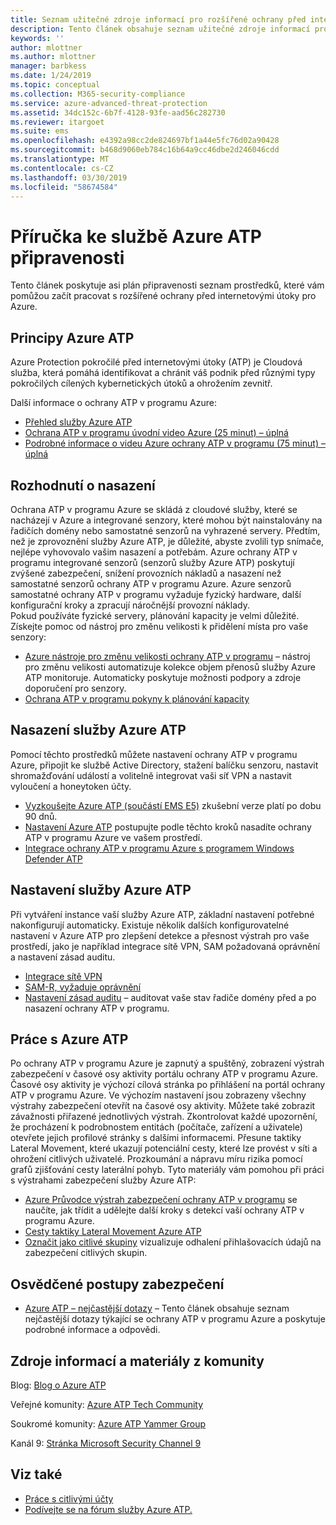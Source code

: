 ```yaml
---
title: Seznam užitečné zdroje informací pro rozšířené ochrany před internetovými útoky pro Azure | Dokumentace Microsoftu
description: Tento článek obsahuje seznam užitečné zdroje informací pro služby Azure ATP
keywords: ''
author: mlottner
ms.author: mlottner
manager: barbkess
ms.date: 1/24/2019
ms.topic: conceptual
ms.collection: M365-security-compliance
ms.service: azure-advanced-threat-protection
ms.assetid: 34dc152c-6b7f-4128-93fe-aad56c282730
ms.reviewer: itargoet
ms.suite: ems
ms.openlocfilehash: e4392a98cc2de824697bf1a44e5fc76d02a90428
ms.sourcegitcommit: b468d9060eb784c16b64a9cc46dbe2d246046cdd
ms.translationtype: MT
ms.contentlocale: cs-CZ
ms.lasthandoff: 03/30/2019
ms.locfileid: "58674584"
---
```

# <a name="azure-atp-readiness-guide"></a>Příručka ke službě Azure ATP připravenosti

Tento článek poskytuje asi plán připravenosti seznam prostředků, které vám pomůžou začít pracovat s rozšířené ochrany před internetovými útoky pro Azure. 

## <a name="understanding-azure-atp"></a>Principy Azure ATP

Azure Protection pokročilé před internetovými útoky (ATP) je Cloudová služba, která pomáhá identifikovat a chránit váš podnik před různými typy pokročilých cílených kybernetických útoků a ohrožením zevnitř.
 
Další informace o ochrany ATP v programu Azure: 
- [Přehled služby Azure ATP](what-is-atp.md)
- [Ochrana ATP v programu úvodní video Azure (25 minut) – úplná](https://www.youtube.com/watch?v=EGY2m8yU_KE)
- [Podrobné informace o videu Azure ochrany ATP v programu (75 minut) – úplná](https://www.youtube.com/watch?v=QXZIfH0wP3Q)

## <a name="deployment-decisions"></a>Rozhodnutí o nasazení

Ochrana ATP v programu Azure se skládá z cloudové služby, které se nacházejí v Azure a integrované senzory, které mohou být nainstalovány na řadičích domény nebo samostatné senzorů na vyhrazené servery. Předtím, než je zprovoznění služby Azure ATP, je důležité, abyste zvolili typ snímače, nejlépe vyhovovalo vašim nasazení a potřebám. Azure ochrany ATP v programu integrované senzorů (senzorů služby Azure ATP) poskytují zvýšené zabezpečení, snížení provozních nákladů a nasazení než samostatné senzorů ochrany ATP v programu Azure. Azure senzorů samostatné ochrany ATP v programu vyžaduje fyzický hardware, další konfigurační kroky a zpracují náročnější provozní náklady. <br>Pokud používáte fyzické servery, plánování kapacity je velmi důležité. Získejte pomoc od nástroj pro změnu velikosti k přidělení místa pro vaše senzory: 
- [Azure nástroje pro změnu velikosti ochrany ATP v programu](http://aka.ms/aatpsizingtool) – nástroj pro změnu velikosti automatizuje kolekce objem přenosů služby Azure ATP monitoruje. Automaticky poskytuje možnosti podpory a zdroje doporučení pro senzory. 
- [Ochrana ATP v programu pokyny k plánování kapacity](atp-capacity-planning.md)

## <a name="deploy-azure-atp"></a>Nasazení služby Azure ATP

Pomocí těchto prostředků můžete nastavení ochrany ATP v programu Azure, připojit ke službě Active Directory, stažení balíčku senzoru, nastavit shromažďování událostí a volitelně integrovat vaši síť VPN a nastavit vyloučení a honeytoken účty. 
- [Vyzkoušejte Azure ATP (součástí EMS E5)](http://aka.ms/aatptrial) zkušební verze platí po dobu 90 dnů.
- [Nastavení Azure ATP](install-atp-step1.md) postupujte podle těchto kroků nasadíte ochrany ATP v programu Azure ve vašem prostředí.
- [Integrace ochrany ATP v programu Azure s programem Windows Defender ATP](integrate-wd-atp.md)

## <a name="azure-atp-settings"></a>Nastavení služby Azure ATP

Při vytváření instance vaší služby Azure ATP, základní nastavení potřebné nakonfigurují automaticky. Existuje několik dalších konfigurovatelné nastavení v Azure ATP pro zlepšení detekce a přesnost výstrah pro vaše prostředí, jako je například integrace sítě VPN, SAM požadovaná oprávnění a nastavení zásad auditu. 

- [Integrace sítě VPN](install-atp-step6-vpn.md)
- [SAM-R, vyžaduje oprávnění](install-atp-step8-samr.md)
- [Nastavení zásad auditu](atp-advanced-audit-policy.md) – auditovat vaše stav řadiče domény před a po nasazení ochrany ATP v programu. 

## <a name="work-with-azure-atp"></a>Práce s Azure ATP

Po ochrany ATP v programu Azure je zapnutý a spuštěný, zobrazení výstrah zabezpečení v časové osy aktivity portálu ochrany ATP v programu Azure. Časové osy aktivity je výchozí cílová stránka po přihlášení na portál ochrany ATP v programu Azure. Ve výchozím nastavení jsou zobrazeny všechny výstrahy zabezpečení otevřít na časové osy aktivity. Můžete také zobrazit závažnosti přiřazené jednotlivých výstrah. Zkontrolovat každé upozornění, že procházení k podrobnostem entitách (počítače, zařízení a uživatele) otevřete jejich profilové stránky s dalšími informacemi. Přesune taktiky Lateral Movement, které ukazují potenciální cesty, které lze provést v síti a ohrožení citlivých uživatelé. Prozkoumání a nápravu míru rizika pomocí grafů zjišťování cesty laterální pohyb. Tyto materiály vám pomohou při práci s výstrahami zabezpečení služby Azure ATP: 

- [Azure Průvodce výstrah zabezpečení ochrany ATP v programu](suspicious-activity-guide.md) se naučíte, jak třídit a udělejte další kroky s detekcí vaší ochrany ATP v programu Azure.
- [Cesty taktiky Lateral Movement Azure ATP](use-case-lateral-movement-path.md)
- [Označit jako citlivé skupiny](sensitive-accounts.md) vizualizuje odhalení přihlašovacích údajů na zabezpečení citlivých skupin.

## <a name="security-best-practices"></a>Osvědčené postupy zabezpečení

- [Azure ATP – nejčastější dotazy](atp-technical-faq.md) – Tento článek obsahuje seznam nejčastější dotazy týkající se ochrany ATP v programu Azure a poskytuje podrobné informace a odpovědi. 

## <a name="community-resources"></a>Zdroje informací a materiály z komunity

Blog: [Blog o Azure ATP](https://aka.ms/aatpblog)

Veřejné komunity: [Azure ATP Tech Community](https://aka.ms/AatpCom)

Soukromé komunity: [Azure ATP Yammer Group](https://www.yammer.com/azureadvisors/#/threads/inGroup?type=in_group&feedId=9386893&view=all)

Kanál 9: [Stránka Microsoft Security Channel 9](https://channel9.msdn.com/Shows/Microsoft-Security/)



## <a name="see-also"></a>Viz také

- [Práce s citlivými účty](sensitive-accounts.md)
- [Podívejte se na fórum služby Azure ATP.](https://aka.ms/azureatpcommunity)
